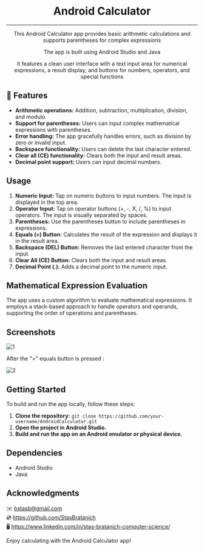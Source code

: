 <h1 align="center">Android Calculator</h1>

***

<p align="center">This Android Calculator app provides basic arithmetic calculations and supports parentheses for complex expressions</p>
<p align="center">The app is built using Android Studio and Java</p>
<p align="center">It features a clean user interface with a text input area for numerical expressions, a result display, and buttons for numbers, operators, and special functions</p>


## 🌟 Features

- **Arithmetic operations:** Addition, subtraction, multiplication, division, and modulo.
- **Support for parentheses:** Users can input complex mathematical expressions with parentheses.
- **Error handling:** The app gracefully handles errors, such as division by zero or invalid input.
- **Backspace functionality:** Users can delete the last character entered.
- **Clear all (CE) functionality:** Clears both the input and result areas.
- **Decimal point support:** Users can input decimal numbers.

## Usage

1. **Numeric Input:** Tap on numeric buttons to input numbers. The input is displayed in the top area.
2. **Operator Input:** Tap on operator buttons (+, -, X, /, %) to input operators. The input is visually separated by spaces.
3. **Parentheses:** Use the parentheses button to include parentheses in expressions.
4. **Equals (=) Button:** Calculates the result of the expression and displays it in the result area.
5. **Backspace (DEL) Button:** Removes the last entered character from the input.
6. **Clear All (CE) Button:** Clears both the input and result areas.
7. **Decimal Point (.):** Adds a decimal point to the numeric input.

## Mathematical Expression Evaluation

The app uses a custom algorithm to evaluate mathematical expressions. It employs a stack-based approach to handle operators and operands, supporting the order of operations and parentheses.

## Screenshots

![1](https://github.com/StasBratanich/AndroidCalculator/assets/83605505/ff652c42-ac24-4697-8d77-ab119689226a)

After the "=" equals button is pressed :

![2](https://github.com/StasBratanich/AndroidCalculator/assets/83605505/dcdc7404-f129-416d-bcac-ad774f596616)

## Getting Started

To build and run the app locally, follow these steps:

1. **Clone the repository:** `git clone https://github.com/your-username/AndroidCalculator.git`
2. **Open the project in Android Studio.**
3. **Build and run the app on an Android emulator or physical device.**

## Dependencies

- Android Studio
- Java

## Acknowledgments

✉️ [bstasb@gmail.com](url)  
💿 https://github.com/StasBratanich  
🖥️ https://www.linkedin.com/in/stas-bratanich-computer-science/

Enjoy calculating with the Android Calculator app!
